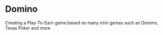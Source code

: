 # Domino
Creating a Play-To-Earn game based on many mini games such as Domino, Texas Poker and more
